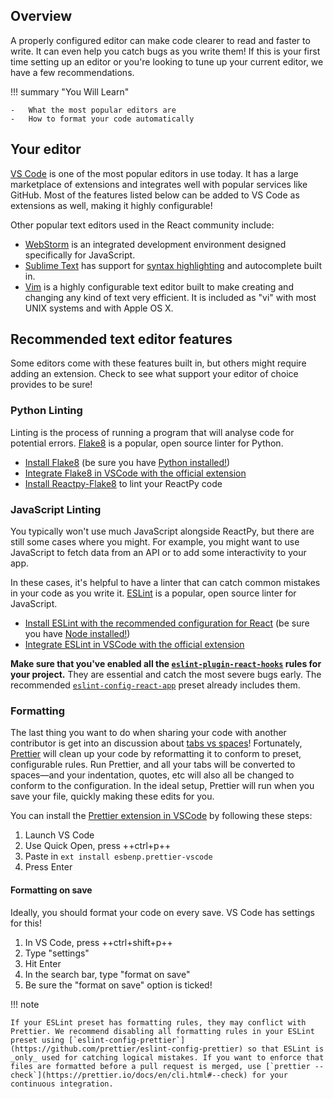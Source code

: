 
## Overview

<p class="intro" markdown>

A properly configured editor can make code clearer to read and faster to write. It can even help you catch bugs as you write them! If this is your first time setting up an editor or you're looking to tune up your current editor, we have a few recommendations.

</p>

!!! summary "You Will Learn"

    -   What the most popular editors are
    -   How to format your code automatically

## Your editor

[VS Code](https://code.visualstudio.com/) is one of the most popular editors in use today. It has a large marketplace of extensions and integrates well with popular services like GitHub. Most of the features listed below can be added to VS Code as extensions as well, making it highly configurable!

Other popular text editors used in the React community include:

-   [WebStorm](https://www.jetbrains.com/webstorm/) is an integrated development environment designed specifically for JavaScript.
-   [Sublime Text](https://www.sublimetext.com/) has support for [syntax highlighting](https://stackoverflow.com/a/70960574/458193) and autocomplete built in.
-   [Vim](https://www.vim.org/) is a highly configurable text editor built to make creating and changing any kind of text very efficient. It is included as "vi" with most UNIX systems and with Apple OS X.

## Recommended text editor features

Some editors come with these features built in, but others might require adding an extension. Check to see what support your editor of choice provides to be sure!

### Python Linting

Linting is the process of running a program that will analyse code for potential errors. [Flake8](https://flake8.pycqa.org/en/latest/) is a popular, open source linter for Python.

-   [Install Flake8](https://flake8.pycqa.org/en/latest/#installation) (be sure you have [Python installed!](https://www.python.org/downloads/))
-   [Integrate Flake8 in VSCode with the official extension](https://marketplace.visualstudio.com/items?itemName=ms-python.flake8)
-   [Install Reactpy-Flake8](https://pypi.org/project/reactpy-flake8/) to lint your ReactPy code

### JavaScript Linting

You typically won't use much JavaScript alongside ReactPy, but there are still some cases where you might. For example, you might want to use JavaScript to fetch data from an API or to add some interactivity to your app.

In these cases, it's helpful to have a linter that can catch common mistakes in your code as you write it. [ESLint](https://eslint.org/) is a popular, open source linter for JavaScript.

-   [Install ESLint with the recommended configuration for React](https://www.npmjs.com/package/eslint-config-react-app) (be sure you have [Node installed!](https://nodejs.org/en/download/current/))
-   [Integrate ESLint in VSCode with the official extension](https://marketplace.visualstudio.com/items?itemName=dbaeumer.vscode-eslint)

**Make sure that you've enabled all the [`eslint-plugin-react-hooks`](https://www.npmjs.com/package/eslint-plugin-react-hooks) rules for your project.** They are essential and catch the most severe bugs early. The recommended [`eslint-config-react-app`](https://www.npmjs.com/package/eslint-config-react-app) preset already includes them.

### Formatting

The last thing you want to do when sharing your code with another contributor is get into an discussion about [tabs vs spaces](https://www.google.com/search?q=tabs+vs+spaces)! Fortunately, [Prettier](https://prettier.io/) will clean up your code by reformatting it to conform to preset, configurable rules. Run Prettier, and all your tabs will be converted to spaces—and your indentation, quotes, etc will also all be changed to conform to the configuration. In the ideal setup, Prettier will run when you save your file, quickly making these edits for you.

You can install the [Prettier extension in VSCode](https://marketplace.visualstudio.com/items?itemName=esbenp.prettier-vscode) by following these steps:

1. Launch VS Code
2. Use Quick Open, press ++ctrl+p++
3. Paste in `ext install esbenp.prettier-vscode`
4. Press Enter

#### Formatting on save

Ideally, you should format your code on every save. VS Code has settings for this!

1. In VS Code, press ++ctrl+shift+p++
2. Type "settings"
3. Hit Enter
4. In the search bar, type "format on save"
5. Be sure the "format on save" option is ticked!

!!! note

    If your ESLint preset has formatting rules, they may conflict with Prettier. We recommend disabling all formatting rules in your ESLint preset using [`eslint-config-prettier`](https://github.com/prettier/eslint-config-prettier) so that ESLint is _only_ used for catching logical mistakes. If you want to enforce that files are formatted before a pull request is merged, use [`prettier --check`](https://prettier.io/docs/en/cli.html#--check) for your continuous integration.
